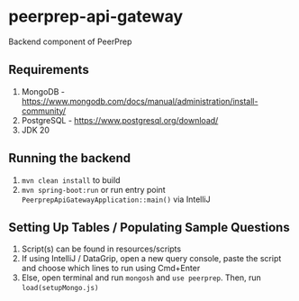 # peerprep-api-gateway

Backend component of PeerPrep

## Requirements

1. MongoDB - https://www.mongodb.com/docs/manual/administration/install-community/
2. PostgreSQL - https://www.postgresql.org/download/
3. JDK 20

## Running the backend

1. `mvn clean install` to build
2. `mvn spring-boot:run` or run entry point `PeerprepApiGatewayApplication::main()` via IntelliJ

## Setting Up Tables / Populating Sample Questions

1. Script(s) can be found in resources/scripts
2. If using IntelliJ / DataGrip, open a new query console, paste the script and choose which lines to run using Cmd+Enter
3. Else, open terminal and run `mongosh` and `use peerprep`. Then, run `load(setupMongo.js)`
